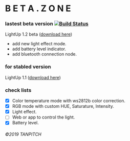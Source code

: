 # B E T A . Z O N E

### lastest beta version [![Build Status](https://travis-ci.org/TanPitch/Light-Up.svg?branch=Master)](https://travis-ci.org/TanPitch/Light-Up)

LightUp 1.2 beta ([download here](https://github.com/TanPitch/Light-Up/releases/tag/beta))
* add new light effect mode.
* add battery level indicator.
* add bluetooth connection node.

### for stabled version
LightUp 1.1 ([download here](https://github.com/TanPitch/Light-Up/releases/tag/1.1))

### check lists

- [x] Color temperature mode with ws2812b color correction.
- [x] RGB mode with custom HUE, Saturature, Intensity.
- [X] Light effect.
- [ ] Web or app to control the light.
- [X] Battery level.

###### ©2019 TANPITCH
